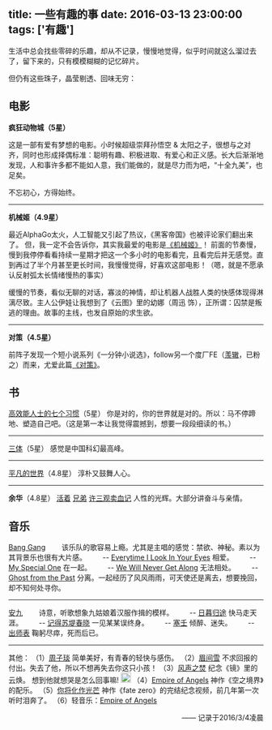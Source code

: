 title: 一些有趣的事
date: 2016-03-13 23:00:00
tags: ['有趣']
---

生活中总会找些零碎的乐趣，却从不记录，慢慢地觉得，似乎时间就这么溜过去了，留下来的，只有模模糊糊的记忆碎片。

但仍有这些珠子，晶莹剔透、回味无穷：

<!-- more -->
## __电影__
__疯狂动物城（5星）__

这是一部有爱有梦想的电影。小时候超级崇拜孙悟空 & 太阳之子，很想与之对齐，同时也形成择偶标准：聪明有趣、积极进取、有爱心和正义感。长大后渐渐地发现，人和事许多都不能如人意，我们能做的，就是尽力而为吧，“十全九美”，也足矣。

不忘初心，方得始终。

--------
__机械姬（4.9星）__

最近AlphaGo太火，人工智能又引起了热议，《黑客帝国》也被评论家们翻出来了。
但，我一定不会告诉你，其实我最爱的电影是[《机械姬》](https://movie.douban.com/subject/4160540/?source=new_aladdin)！
前面的节奏慢，慢到我停停看看持续一星期才把这一个多小时的电影看完，且看完后并无感觉。直到再过了半个月甚至更长时间，我慢慢觉得，好喜欢这部电影！（嗯，就是不愿承认反射弧太长情绪慢热的事实）

缓慢的节奏，看似无聊的对话，寡淡的神情，却让机器人战胜人类的快感体现得淋漓尽致。主人公伊娃让我想到了《云图》里的幼娜（周迅 饰），正所谓：囚禁是叛逃的理由。故事的主线，也发自原始的求生欲。

--------
__对策（4.5星）__

前阵子发现一个短小说系列《一分钟小说选》，follow另一个度厂FE（[羡辙](http://zhangwenli.com/blog/)，已粉之）而来，尤爱此篇[《对策》](http://www.ximalaya.com/19038439/sound/12184984)。

## __书__
[高效能人士的七个习惯](http://item.jd.com/11569295.html)（5星）
你是对的，你的世界就是对的。所以：马不停蹄地、塑造自己吧。（这是第一本让我觉得震撼到，想要一段段细读的书。）

--------
[三体](http://item.jd.com/11757834.html)（5星）
感觉是中国科幻最高峰。

--------
[平凡的世界](http://item.jd.com/10812172.html)（4.8星）
淳朴又鼓舞人心。

--------
__余华__（4.8星）
[活着](http://item.jd.com/11090643.html)
[兄弟](http://item.jd.com/11152279.html)
[许三观卖血记](http://item.jd.com/11139510.html)
人性的光辉。大部分讲奋斗与亲情。

## __音乐__
[Bang Gang](http://music.163.com/#/artist?id=88154)
　　该乐队的歌容易上瘾。尤其是主唱的感觉：禁欲、神秘。素以为其背景乐也很有大片感。
　　-- [Everytime I Look In Your Eyes](http://music.163.com/#/song?id=16823357) 相爱。
　　-- [My Special One](http://music.163.com/#/song?id=32317062) 在一起。
　　-- [We Will Never Get Along](http://music.163.com/#/song?id=32317062) 无法相处。
　　-- [Ghost from the Past](http://music.163.com/#/song?id=32317068) 分离。一起经历了风风雨雨，可天使还是离去，想要挽回，却不知何处寻你。

--------
[安九](http://music.163.com/#/artist?id=7138)
　　诗意，听歌想象九姑娘着汉服作揖的模样。
　　-- [日暮归途](http://music.163.com/#/song?id=206815) 快马走天涯。
　　-- [记得苏堤春晓](http://music.163.com/#/song?id=26902863) 一见某某误终身。
　　-- [塞壬](http://music.163.com/#/song?id=34014062) 倾醉、迷失。
　　-- [出师表](http://music.163.com/#/song?id=27902876) 鞠躬尽瘁，死而后已。

--------
其他：
（1）[周子琰](http://music.163.com/#/artist?id=10959) 简单美好，有青春的轻快与感伤。
（2）[眉间雪](http://music.163.com/#/song?id=29572090) 不求回报的付出。失去了他，所以不想再失去你这只小孩！
（3）[风声之焚](http://music.163.com/#/song?id=285279) 纪念《镜》里的云焕。 想到他就想哭是怎么回事嘛! <img src="/img/cry.png" alt="cry" width="20">
（4）[Empire of Angels](http://music.163.com/#/song?id=29460377) 神作《空之境界》的配乐。
（5）[你将化作光芒](http://baidu.ku6.com/watch/01780595636883662915.html) 神作《fate zero》的完结纪念视频，前几年第一次听时泪奔了。
（6）轻音乐：[Empire of Angels](http://music.163.com/#/song?id=29460377)

<p style="text-align: right">—— 记录于2016/3/4凌晨</p>